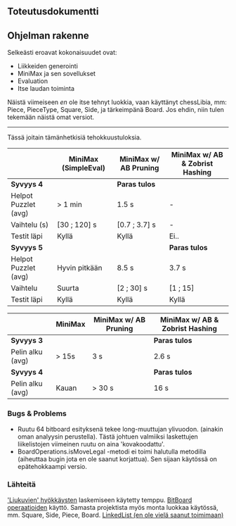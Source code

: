 ## Toteutusdokumentti

## Ohjelman rakenne
Selkeästi eroavat kokonaisuudet ovat: 
- Liikkeiden generointi
- MiniMax ja sen sovellukset
- Evaluation
- Itse laudan toiminta

Näistä viimeiseen *en* ole itse tehnyt luokkia, vaan käyttänyt chessLibia, mm: Piece, PieceType, Square, Side, ja tärkeimpänä Board. Jos ehdin, niin tulen tekemään näistä omat versiot.

---------------



Tässä joitain tämänhetkisiä tehokkuustuloksia.

| |   MiniMax (SimpleEval) | MiniMax w/ AB Pruning | MiniMax w/ AB & Zobrist Hashing |
|---	|---		|---	|---     |
| **Syvyys 4**| | **Paras tulos** |
| Helpot Puzzlet  (avg) | > 1 min| 1.5 s | -
| Vaihtelu (s) | [30 ; 120] s | [0.7 ; 3.7] s | -   
|Testit läpi | Kyllä | Kyllä | Ei.. |
|**Syvyys 5** | | | **Paras tulos**
| Helpot Puzzlet (avg) | Hyvin pitkään | 8.5 s | 3.7 s
| Vaihtelu | Suurta| [2 ; 30] s | [1 ; 15]  |
| Testit läpi | Kyllä | Kyllä | Kyllä |

| |   MiniMax | MiniMax w/ AB Pruning | MiniMax w/ AB & Zobrist Hashing |
|---	|---		|---	|---     |
| **Syvyys 3** | | |**Paras tulos**
| Pelin alku (avg) | > 15s | 3 s | 2.6 s
|**Syvyys 4** | | |**Paras tulos**
| Pelin alku (avg) | Kauan | > 30 s | 16 s

### Bugs & Problems
- Ruutu 64 bitboard esityksenä tekee long-muuttujan ylivuodon. (ainakin oman analyysin perustella). Tästä johtuen valmiiksi laskettujen liikelistojen viimeinen ruutu on aina 'kovakoodattu'.
- BoardOperations.isMoveLegal -metodi ei toimi halutulla metodilla (aiheuttaa bugin jota en ole saanut korjattua). Sen sijaan käytössä on epätehokkaampi versio.

### Lähteitä
['Liukuvien' hyökkäysten](https://www.chessprogramming.org/Hyperbola_Quintessence) laskemiseen käytetty temppu.
[BitBoard operaatioiden](https://github.com/bhlangonijr/chesslib/tree/e6acbcb9d429c08918774edb2647b6f8e88db1cc/src/main/java/com/github/bhlangonijr/chesslib) käyttö. Samasta projektista myös monta luokkaa käytössä, mm. Square, Side, Piece, Board. 
[LinkedList (en ole vielä saanut toimimaan)](https://www.youtube.com/watch?v=WEW7QkLFvko)

